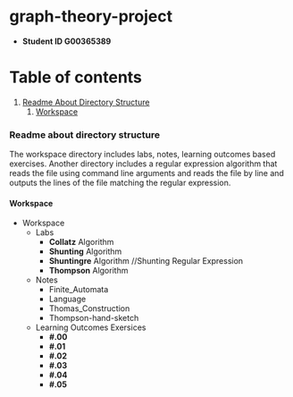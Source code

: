 # graph-theory-project
- **Student ID G00365389**

# Table of contents
1. [Readme About Directory Structure](#dir-structure)
    1. [Workspace](#workspace)
    



### Readme about directory structure <a name="dir-structure"></a>
The workspace directory includes labs, notes, learning outcomes based exercises.
Another directory includes a regular expression algorithm that reads the file using command line arguments and reads the file by line and outputs the lines of the file matching the regular expression.
#### Workspace <a name="workspace"></a>
- Workspace
  * Labs
    * **Collatz**       Algorithm
    * **Shunting**      Algorithm
    * **Shuntingre**    Algorithm   //Shunting Regular Expression
    * **Thompson**      Algorithm
  * Notes
    * Finite_Automata
    * Language
    * Thomas_Construction
    * Thompson-hand-sketch
  * Learning Outcomes Exersices
    * **#.00**
    * **#.01**
    * **#.02**
    * **#.03**
    * **#.04**
    * **#.05**